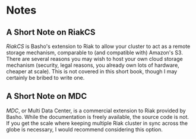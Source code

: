 # Notes

## A Short Note on RiakCS

*RiakCS* is Basho's extension to Riak to allow your cluster to act as
a remote storage mechanism, comparable to (and compatible with) Amazon's
S3. There are several reasons you may wish to host your own cloud storage mechanism
(security, legal reasons, you already own lots of hardware, cheaper at scale).
This is not covered in this short book, though I may certainly be bribed to
write one.

## A Short Note on MDC

*MDC*, or Multi Data Center, is a commercial extension to Riak provided by Basho.
While the documentation is freely available, the source code is not. If you get
the scale where keeping multiple Riak cluster in sync across the globe is 
necessary, I would recommend considering this option.
